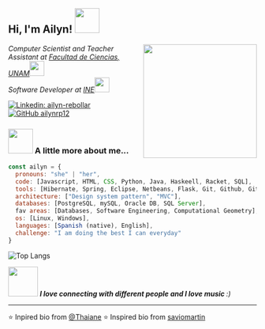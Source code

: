<h2> Hi, I'm Ailyn! <img src="https://media.giphy.com/media/mGcNjsfWAjY5AEZNw6/giphy.gif" width="50"></h2>
<img align='right' src="https://media.giphy.com/media/ieyl9zmCjO4b4t6qoY/giphy.gif" width="230">
<p><em> Computer Scientist and Teacher Assistant at <a href="https://www.fciencias.unam.mx/">Facultad de Ciencias, UNAM</a><img src="https://media.giphy.com/media/fYSnHlufseco8Fh93Z/giphy.gif" width="30">
</br>Software Developer at <a href="https://www.ine.mx/">INE</a><img src="https://media.giphy.com/media/WUlplcMpOCEmTGBtBW/giphy.gif" width="30"> 
</em></p>

[![Linkedin: ailyn-rebollar](https://img.shields.io/badge/-ailynrebollar-blue?style=flat-square&logo=Linkedin&logoColor=white&link=https://www.linkedin.com/in/ailyn-rebollar/)](https://www.linkedin.com/in/ailyn-rebollar/)
[![GitHub ailynrp12](https://img.shields.io/github/followers/ailynrp12?label=follow&style=social)](https://github.com/ailynrp12)


### <img src="https://media.giphy.com/media/VgCDAzcKvsR6OM0uWg/giphy.gif" width="50"> A little more about me...  

```javascript
const ailyn = {
  pronouns: "she" | "her",
  code: [Javascript, HTML, CSS, Python, Java, Haskeell, Racket, SQL],
  tools: [Hibernate, Spring, Eclipse, Netbeans, Flask, Git, Github, Gitlab, SVN, Slack],
  architecture: ["Design system pattern", "MVC"],
  databases: [PostgreSQL, mySQL, Oracle DB, SQL Server],
  fav areas: [Databases, Software Engineering, Computational Geometry],
  os: [Linux, Windows],
  languages: [Spanish (native), English],
  challenge: "I am doing the best I can everyday"
}
```
![Top Langs](https://github-readme-stats.vercel.app/api/top-langs/?username=ailynrp12&theme=radical&title_color=8E2DE2&text_color=fff)

<img src="https://media.giphy.com/media/LnQjpWaON8nhr21vNW/giphy.gif" width="60"> <em><b>I love connecting with different people and I love music </b>  :)</em>

---

⭐️ Inpired bio from [@Thaiane](https://github.com/Thaiane)
⭐️ Inspired bio from [saviomartin](https://github.com/saviomartin)
